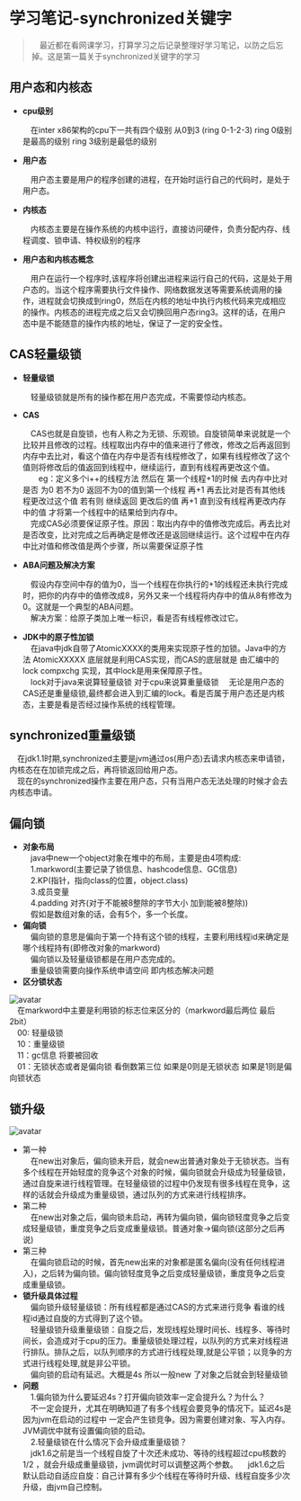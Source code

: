 # 学习笔记-synchronized关键字

> &emsp;最近都在看网课学习，打算学习之后记录整理好学习笔记，以防之后忘掉。这是第一篇关于synchronized关键字的学习

## 用户态和内核态
- **cpu级别**  
    
    &emsp;在inter x86架构的cpu下一共有四个级别 从0到3 (ring 0-1-2-3) ring 0级别是最高的级别
    ring 3级别是最低的级别
- **用户态**  
  
    &emsp;用户态主要是用户的程序创建的进程，在开始时运行自己的代码时，是处于用户态。
- **内核态**  

    &emsp;内核态主要是在操作系统的内核中运行，直接访问硬件，负责分配内存、线程调度、锁申请、特权级别的程序
- **用户态和内核态概念**  
  
    &emsp;用户在运行一个程序时,该程序将创建出进程来运行自己的代码，这是处于用户态的。当这个程序需要执行文件操作、网络数据发送等需要系统调用的操作，进程就会切换成到ring0，然后在内核的地址中执行内核代码来完成相应的操作。内核态的进程完成之后又会切换回用户态ring3。这样的话，在用户态中是不能随意的操作内核的地址，保证了一定的安全性。

## CAS轻量级锁
- **轻量级锁**  
  
    &emsp;轻量级锁就是所有的操作都在用户态完成，不需要惊动内核态。
- **CAS**  
  
    &emsp;CAS也就是自旋锁，也有人称之为无锁、乐观锁。自旋锁简单来说就是一个比较并且修改的过程。线程取出内存中的值来进行了修改，修改之后再返回到内存中去比对，看这个值在内存中是否有线程修改了，如果有线程修改了这个值则将修改后的值返回到线程中，继续运行，直到有线程再更改这个值。  
    &emsp;&emsp;eg：定义多个i++的线程方法 然后在 第一个线程+1的时候 去内存中比对是否 为0 若不为0
	返回不为0的值到第一个线程 再+1 再去比对是否有其他线程更改过这个值 若有则 继续返回 更改后的值 再+1
	直到没有线程再更改内存中的值 才将第一个线程中的结果给到内存中。  
    &emsp;完成CAS必须要保证原子性。原因：取出内存中的值修改完成后。再去比对是否改变，比对完成之后再确定是修改还是返回继续运行。这个过程中在内存中比对值和修改值是两个步骤，所以需要保证原子性
- **ABA问题及解决方案**  

    &emsp;假设内存空间中存的值为0，当一个线程在你执行的+1的线程还未执行完成时，把你的内存中的值修改成8，另外又来一个线程将内存中的值从8有修改为0。这就是一个典型的ABA问题。  
    &emsp;解决方案：给原子类加上唯一标识，看是否有线程修改过它。

- **JDK中的原子性加锁**  
    &emsp;在java中jdk自带了AtomicXXXX的类用来实现原子性的加锁。Java中的方法 AtomicXXXXX 底层就是利用CAS实现，而CAS的底层就是 由汇编中的 lock compxchg 实现，其中lock是用来保障原子性。  
    &emsp;lock对于java来说算轻量级锁 对于cpu来说算重量级锁
    &emsp;无论是用户态的CAS还是重量级锁,最终都会进入到汇编的lock。看是否属于用户态还是内核态，主要是看是否经过操作系统的线程管理。

## synchronized重量级锁  
&emsp;在jdk1.1时期,synchronized主要是jvm通过os(用户态)去请求内核态来申请锁，内核态在在加锁完成之后，再将锁返回给用户态。  
&emsp;现在的synchronized操作主要在用户态，只有当用户态无法处理的时候才会去内核态申请。

## 偏向锁  
- **对象布局**  
&emsp;java中new一个object对象在堆中的布局，主要是由4项构成:  
&emsp;1.markword(主要记录了锁信息、hashcode信息、GC信息)  
&emsp;2.KP(指针，指向class的位置，object.class)  
&emsp;3.成员变量   
&emsp;4.padding 对齐(对于不能被8整除的字节大小 加到能被8整除))  
&emsp;假如是数组对象的话，会有5个，多一个长度。
- **偏向锁**  
&emsp;偏向锁的意思是偏向于第一个持有这个锁的线程，主要利用线程id来确定是哪个线程持有(即修改对象的markword)  
&emsp;偏向锁以及轻量级锁都是在用户态完成的。  
&emsp;重量级锁需要向操作系统申请空间 即内核态解决问题   
- **区分锁状态**  

![avatar](/image/markword.jpg)  
&emsp;在markword中主要是利用锁的标志位来区分的（markword最后两位 最后2bit）  
&emsp;00: 轻量级锁  
&emsp;10：重量级锁  
&emsp;11：gc信息 将要被回收  
&emsp;01：无锁状态或者是偏向锁 看倒数第三位 如果是0则是无锁状态 如果是1则是偏向锁状态  
## 锁升级  
![avatar](/image/锁升级.jpg)  
- 第一种  
&emsp;在new出对象后，偏向锁未开启，就会new出普通对象处于无锁状态。当有多个线程在开始轻度的竞争这个对象的时候，偏向锁就会升级成为轻量级锁，通过自旋来进行线程管理。在轻量级锁的过程中仍发现有很多线程在竞争，这样的话就会升级成为重量级锁，通过队列的方式来进行线程排序。
- 第二种  
&emsp;在new出对象之后，偏向锁未启动，再转为偏向锁，偏向锁轻度竞争之后变成轻量级锁，重度竞争之后变成重量级锁。普通对象->偏向锁(这部分之后再说)  
- 第三种  
&emsp;在偏向锁启动的时候，首先new出来的对象都是匿名偏向(没有任何线程进入)，之后转为偏向锁。偏向锁轻度竞争之后变成轻量级锁，重度竞争之后变成重量级锁。   
- **锁升级具体过程**   
&emsp;偏向锁升级轻量级锁：所有线程都是通过CAS的方式来进行竞争 看谁的线程id通过自旋的方式得到了这个锁。  
&emsp;轻量级锁升级重量级锁：自旋之后，发现线程处理时间长、线程多、等待时间长，会造成对于cpu的压力。重量级锁处理过程，以队列的方式来对线程进行排队。排队之后，以队列顺序的方式进行线程处理,就是公平锁；以竞争的方式进行线程处理,就是非公平锁。  
&emsp;偏向锁的启动有延迟。大概是4s 所以一般new 了对象之后就会到轻量级锁 
- **问题**  
&emsp;1.偏向锁为什么要延迟4s？打开偏向锁效率一定会提升么？为什么？  
&emsp;不一定会提升，尤其在明确知道了有多个线程会要竞争的情况下。延迟4s是因为jvm在启动的过程中 一定会产生锁竞争。因为需要创建对象、写入内存。JVM调优中就有设置偏向锁的启动。  
&emsp;2.轻量级锁在什么情况下会升级成重量级锁？  
&emsp;jdk1.6之前是当一个线程自旋了十次还未成功、等待的线程超过cpu核数的1/2 ，就会升级成重量级锁，jvm调优时可以调整这两个参数。
&emsp;jdk1.6之后 默认启动自适应自旋：自己计算有多少个线程在等待时升级、线程自旋多少次升级，由jvm自己控制。





